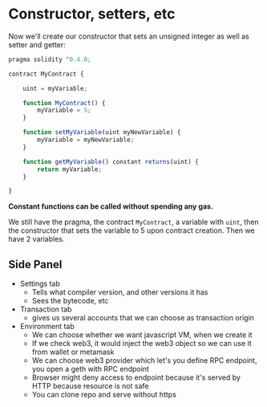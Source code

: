 # Constructor, setters, etc

Now we'll create our constructor that sets an unsigned integer as well as setter and getter:

``` javascript
pragma solidity ^0.4.0;

contract MyContract {

    uint = myVariable;

    function MyContract() {
        myVariable = 5;
    }

    function setMyVariable(uint myNewVariable) {
        myVariable = myNewVariable;
    }

    function getMyVariable() constant returns(uint) {
        return myVariable;
    }

}
```

**Constant functions can be called without spending any gas.**

We still have the pragma, the contract `MyContract`, a variable with `uint`, then the constructor that sets the variable to 5 upon contract creation. Then we have 2 variables.

## Side Panel

* Settings tab
    - Tells what compiler version, and other versions it has
    - Sees the bytecode, etc
* Transaction tab
    - gives us several accounts that we can choose as transaction origin
* Environment tab
    - We can choose whether we want javascript VM, when we create it
    - If we check web3, it would inject the web3 object so we can use it from wallet or metamask
    - We can choose web3 provider which let's you define RPC endpoint, you open a geth with RPC endpoint
    - Browser might deny access to endpoint because it's served by HTTP because resource is not safe
    - You can clone repo and serve without https









